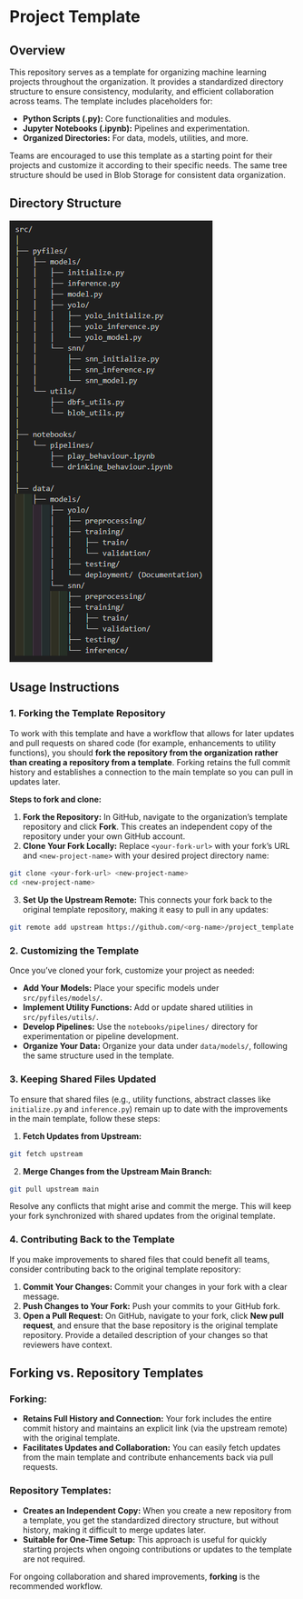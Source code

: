 # Project Template

## Overview

This repository serves as a template for organizing machine learning projects throughout the organization. It provides a standardized directory structure to ensure consistency, modularity, and efficient collaboration across teams. The template includes placeholders for:

- **Python Scripts (.py):** Core functionalities and modules.
- **Jupyter Notebooks (.ipynb):** Pipelines and experimentation.
- **Organized Directories:** For data, models, utilities, and more.

Teams are encouraged to use this template as a starting point for their projects and customize it according to their specific needs. The same tree structure should be used in Blob Storage for consistent data organization.

## Directory Structure

![Dir tree](misc/readme_data/dir_tree.png?raw=true "Dir tree")

## Usage Instructions

### 1. Forking the Template Repository

To work with this template and have a workflow that allows for later updates and pull requests on shared code (for example, enhancements to utility functions), you should **fork the repository from the organization rather than creating a repository from a template**. Forking retains the full commit history and establishes a connection to the main template so you can pull in updates later.

**Steps to fork and clone:**

1. **Fork the Repository:**
In GitHub, navigate to the organization’s template repository and click **Fork**. This creates an independent copy of the repository under your own GitHub account.
2. **Clone Your Fork Locally:**
Replace `<your-fork-url>` with your fork’s URL and `<new-project-name>` with your desired project directory name:

```bash
git clone <your-fork-url> <new-project-name>
cd <new-project-name>
```

3. **Set Up the Upstream Remote:**
This connects your fork back to the original template repository, making it easy to pull in any updates:

```bash
git remote add upstream https://github.com/<org-name>/project_template.git
```


### 2. Customizing the Template

Once you’ve cloned your fork, customize your project as needed:

- **Add Your Models:**
Place your specific models under `src/pyfiles/models/`.
- **Implement Utility Functions:**
Add or update shared utilities in `src/pyfiles/utils/`.
- **Develop Pipelines:**
Use the `notebooks/pipelines/` directory for experimentation or pipeline development.
- **Organize Your Data:**
Organize your data under `data/models/`, following the same structure used in the template.


### 3. Keeping Shared Files Updated

To ensure that shared files (e.g., utility functions, abstract classes like `initialize.py` and `inference.py`) remain up to date with the improvements in the main template, follow these steps:

1. **Fetch Updates from Upstream:**

```bash
git fetch upstream
```

2. **Merge Changes from the Upstream Main Branch:**

```bash
git pull upstream main
```

Resolve any conflicts that might arise and commit the merge. This will keep your fork synchronized with shared updates from the original template.

### 4. Contributing Back to the Template

If you make improvements to shared files that could benefit all teams, consider contributing back to the original template repository:

1. **Commit Your Changes:**
Commit your changes in your fork with a clear message.
2. **Push Changes to Your Fork:**
Push your commits to your GitHub fork.
3. **Open a Pull Request:**
On GitHub, navigate to your fork, click **New pull request**, and ensure that the base repository is the original template repository. Provide a detailed description of your changes so that reviewers have context.

## Forking vs. Repository Templates

### Forking:

- **Retains Full History and Connection:**
Your fork includes the entire commit history and maintains an explicit link (via the upstream remote) with the original template.
- **Facilitates Updates and Collaboration:**
You can easily fetch updates from the main template and contribute enhancements back via pull requests.


### Repository Templates:

- **Creates an Independent Copy:**
When you create a new repository from a template, you get the standardized directory structure, but without history, making it difficult to merge updates later.
- **Suitable for One-Time Setup:**
This approach is useful for quickly starting projects when ongoing contributions or updates to the template are not required.

For ongoing collaboration and shared improvements, **forking** is the recommended workflow.
